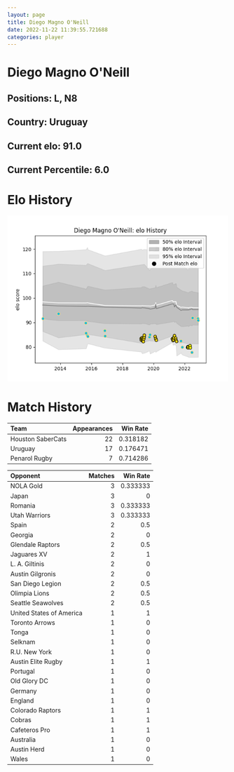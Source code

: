 ```yaml
---  
layout: page  
title: Diego Magno O'Neill  
date: 2022-11-22 11:39:55.721688  
categories: player  
---
```

# Diego Magno O'Neill

## Positions: L, N8

## Country: Uruguay

## Current elo: 91.0

## Current Percentile: 6.0

# Elo History


![elo history](history_DiegoMagnoO'Neill.png)
# Match History


| Team              |   Appearances |   Win Rate |
|:------------------|--------------:|-----------:|
| Houston SaberCats |            22 |   0.318182 |
| Uruguay           |            17 |   0.176471 |
| Penarol Rugby     |             7 |   0.714286 |

| Opponent                 |   Matches |   Win Rate |
|:-------------------------|----------:|-----------:|
| NOLA Gold                |         3 |   0.333333 |
| Japan                    |         3 |   0        |
| Romania                  |         3 |   0.333333 |
| Utah Warriors            |         3 |   0.333333 |
| Spain                    |         2 |   0.5      |
| Georgia                  |         2 |   0        |
| Glendale Raptors         |         2 |   0.5      |
| Jaguares XV              |         2 |   1        |
| L. A. Giltinis           |         2 |   0        |
| Austin Gilgronis         |         2 |   0        |
| San Diego Legion         |         2 |   0.5      |
| Olimpia Lions            |         2 |   0.5      |
| Seattle Seawolves        |         2 |   0.5      |
| United States of America |         1 |   1        |
| Toronto Arrows           |         1 |   0        |
| Tonga                    |         1 |   0        |
| Selknam                  |         1 |   0        |
| R.U. New York            |         1 |   0        |
| Austin Elite Rugby       |         1 |   1        |
| Portugal                 |         1 |   0        |
| Old Glory DC             |         1 |   0        |
| Germany                  |         1 |   0        |
| England                  |         1 |   0        |
| Colorado Raptors         |         1 |   1        |
| Cobras                   |         1 |   1        |
| Cafeteros Pro            |         1 |   1        |
| Australia                |         1 |   0        |
| Austin Herd              |         1 |   0        |
| Wales                    |         1 |   0        |